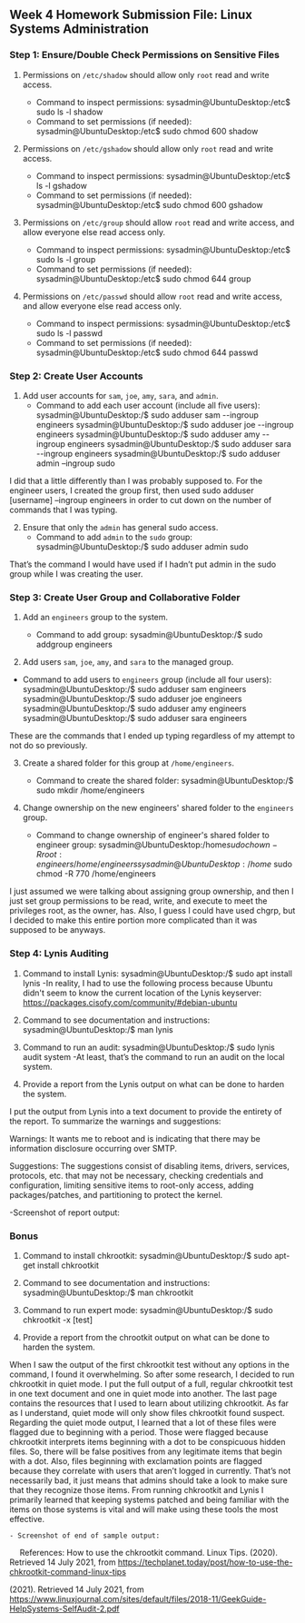 ## Week 4 Homework Submission File: Linux Systems Administration

### Step 1: Ensure/Double Check Permissions on Sensitive Files

1. Permissions on `/etc/shadow` should allow only `root` read and write access.
    - Command to inspect permissions:
sysadmin@UbuntuDesktop:/etc$ sudo ls -l shadow
    - Command to set permissions (if needed):
sysadmin@UbuntuDesktop:/etc$ sudo chmod 600 shadow

2. Permissions on `/etc/gshadow` should allow only `root` read and write access.
    - Command to inspect permissions:
sysadmin@UbuntuDesktop:/etc$ ls -l gshadow
    - Command to set permissions (if needed):
sysadmin@UbuntuDesktop:/etc$ sudo chmod 600 gshadow

3. Permissions on `/etc/group` should allow `root` read and write access, and allow everyone else read access only.
    - Command to inspect permissions:
sysadmin@UbuntuDesktop:/etc$ sudo ls -l group
    - Command to set permissions (if needed):
sysadmin@UbuntuDesktop:/etc$ sudo chmod 644 group

4. Permissions on `/etc/passwd` should allow `root` read and write access, and allow everyone else read access only.
    - Command to inspect permissions:
sysadmin@UbuntuDesktop:/etc$ sudo ls -l passwd
    - Command to set permissions (if needed):
sysadmin@UbuntuDesktop:/etc$ sudo chmod 644 passwd

### Step 2: Create User Accounts

1. Add user accounts for `sam`, `joe`, `amy`, `sara`, and `admin`.
    - Command to add each user account (include all five users):
sysadmin@UbuntuDesktop:/$ sudo adduser sam --ingroup engineers
sysadmin@UbuntuDesktop:/$ sudo adduser joe --ingroup engineers
sysadmin@UbuntuDesktop:/$ sudo adduser amy --ingroup engineers
sysadmin@UbuntuDesktop:/$ sudo adduser sara --ingroup engineers
sysadmin@UbuntuDesktop:/$ sudo adduser admin –ingroup sudo

I did that a little differently than I was probably supposed to. For the engineer users, I created the group first, then used sudo adduser [username] –ingroup engineers in order to cut down on the number of commands that I was typing.

2. Ensure that only the `admin` has general sudo access.
    - Command to add `admin` to the `sudo` group:
sysadmin@UbuntuDesktop:/$ sudo adduser admin sudo

That’s the command I would have used if I hadn’t put admin in the sudo group while I was creating the user.

### Step 3: Create User Group and Collaborative Folder

1. Add an `engineers` group to the system.
    - Command to add group:
	sysadmin@UbuntuDesktop:/$ sudo addgroup engineers

2. Add users `sam`, `joe`, `amy`, and `sara` to the managed group.
  - Command to add users to `engineers` group (include all four users):
	sysadmin@UbuntuDesktop:/$ sudo adduser sam engineers
	sysadmin@UbuntuDesktop:/$ sudo adduser joe engineers
	sysadmin@UbuntuDesktop:/$ sudo adduser amy engineers
	sysadmin@UbuntuDesktop:/$ sudo adduser sara engineers

These are the commands that I ended up typing regardless of my attempt to not do so previously.

3. Create a shared folder for this group at `/home/engineers`.
    - Command to create the shared folder:
sysadmin@UbuntuDesktop:/$ sudo mkdir /home/engineers

4. Change ownership on the new engineers' shared folder to the `engineers` group.
    - Command to change ownership of engineer's shared folder to engineer group:
sysadmin@UbuntuDesktop:/home$sudo chown -R root:engineers /home/engineers
sysadmin@UbuntuDesktop:/home$ sudo chmod -R 770 /home/engineers

I just assumed we were talking about assigning group ownership, and then I just set group permissions to be read, write, and execute to meet the privileges root, as the owner, has. Also, I guess I could have used chgrp, but I decided to make this entire portion more complicated than it was supposed to be anyways.

### Step 4: Lynis Auditing

1.	Command to install Lynis:
sysadmin@UbuntuDesktop:/$ sudo apt install lynis
-In reality, I had to use the following process because Ubuntu didn't seem to know the current location of the Lynis keyserver: https://packages.cisofy.com/community/#debian-ubuntu

2.	Command to see documentation and instructions:
sysadmin@UbuntuDesktop:/$ man lynis

3.	Command to run an audit:
sysadmin@UbuntuDesktop:/$ sudo lynis audit system
-At least, that’s the command to run an audit on the local system.

4. Provide a report from the Lynis output on what can be done to harden the system.

I put the output from Lynis into a text document to provide the entirety of the report. To summarize the warnings and suggestions:

Warnings: It wants me to reboot and is indicating that there may be information disclosure occurring over SMTP.

Suggestions: The suggestions consist of disabling items, drivers, services, protocols, etc. that may not be necessary, checking credentials and configuration, limiting sensitive items to root-only access, adding packages/patches, and partitioning to protect the kernel.

-Screenshot of report output:


### Bonus
1.	Command to install chkrootkit:
sysadmin@UbuntuDesktop:/$ sudo apt-get install chkrootkit

2.	Command to see documentation and instructions:
sysadmin@UbuntuDesktop:/$ man chkrootkit

3.	Command to run expert mode:
sysadmin@UbuntuDesktop:/$ sudo chkrootkit -x [test]

4. Provide a report from the chrootkit output on what can be done to harden the system.

When I saw the output of the first chkrootkit test without any options in the command, I found it overwhelming. So after some research, I decided to run chkrootkit in quiet mode. I put the full output of a full, regular chkrootkit test in one text document and one in quiet mode into another. The last page contains the resources that I used to learn about utilizing chkrootkit. As far as I understand, quiet mode will only show files chkrootkit found suspect. Regarding the quiet mode output, I learned that a lot of these files were flagged due to beginning with a period. Those were flagged because chkrootkit interprets items beginning with a dot to be conspicuous hidden files. So, there will be false positives from any legitimate items that begin with a dot. Also, files beginning with exclamation points are flagged because they correlate with users that aren’t logged in currently. That’s not necessarily bad, it just means that admins should take a look to make sure that they recognize those items. From running chkrootkit and Lynis I primarily learned that keeping systems patched and being familiar with the items on those systems is vital and will make using these tools the most effective.


    - Screenshot of end of sample output:



 
References:
How to use the chkrootkit command. Linux Tips. (2020). Retrieved 14 July 2021, from https://techplanet.today/post/how-to-use-the-chkrootkit-command-linux-tips

(2021). Retrieved 14 July 2021, from https://www.linuxjournal.com/sites/default/files/2018-11/GeekGuide-HelpSystems-SelfAudit-2.pdf
